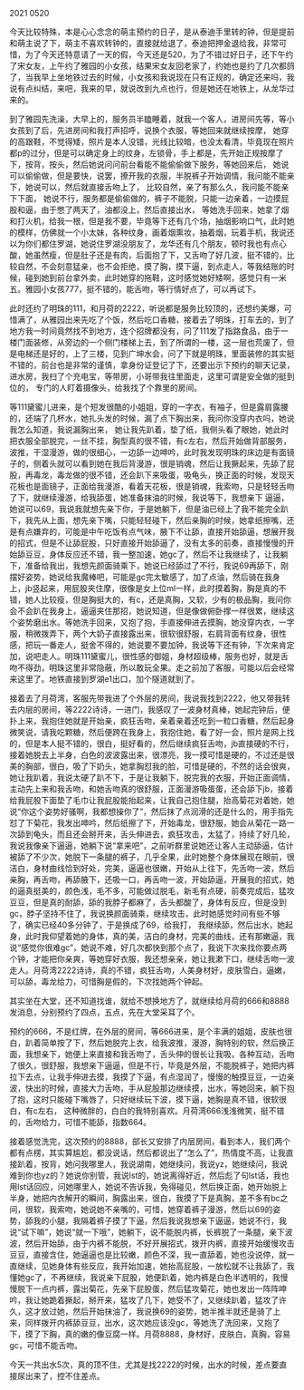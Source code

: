 2021 0520 

今天比较特殊，本是心心念念的萌主预约的日子，是从泰迪手里转的钟，但是提前和萌主说了下，萌主不喜欢转钟的，直接就给退了，泰迪把押金退给我，非常可惜，为了今天还特意请了一天的假，今天还是520，为了不错过好日子，还下午约了宋女友，上午约了雅园的小女孩，结果宋女友回老家了，约她也是约了几次都鸽了，当我早上坐地铁过去的时候，小女孩和我说现在只有正规的，确定还来吗，我说有点纠结，来吧，我来的早，就说改到九点也行，但是她还在地铁上，从龙华过来的。

到了雅园先洗澡，大早上的，服务员半瞌睡着，就我一个客人，进房间先等，等小女孩到了后，先进房间和我打声招呼，说换个衣服，等她回来就继续按摩， 她穿的高跟鞋，不觉得矮，照片是本人没错，光线比较暗，也没太看清，毕竟现在照片都p的过分，但是可以确定身上的纹身，左锁骨，手上都是，先开始正规按摩了下，按背，按头，然后她说问问前台看能不能偷偷做下服务，等她回来后， 她说可以偷偷做，但是要快，说罢，撩开我的衣服，半脱裤子开始调情，我问能不能亲下，她说可以，然后就直接舌吻上了， 比较自然，亲了有那么久，我问能不能亲下下面， 她说不行，服务都是偷偷做的，裤子不能脱，只能一边亲着，一边摸屁股和逼，由于憋了两天了，油都没上，然后直接出水， 等她洗手回来，她拿了烟和打火机，给我一根，但是我不要，毕竟等下还有几个场，抽烟影响口气，此时她的模样，仿佛就一个小太妹，各种纹身，画着烟熏妆，抽着烟，玩着手机，我说还以为你们都住罗湖，她说住罗湖没朋友了，龙华还有几个朋友，顿时我也有点心酸，她虽然瘦，但是肚子还是有肉，后面抱了下，又舌吻了好几波，挺不错的，比较自然，不会刻意猛亲，也不会拒绝，摸了胸，摸下逼，到点走人，等我结账的时候，碰到她到前台拿外卖，此时她穿的拖鞋，这时感觉她好矮啊，感觉只有一米五。雅园小女孩777，挺不错的，能舌吻，等行情好点了，可以再试下。

此时还约了明珠的111，和月荷的2222，听说都是服务比较顶的，还想约美爆，可惜满了，从雅园出来先吃了个饭，然后吃口香糖，接着去了明珠，打车去的，到了地方我一时间竟然找不到地方，连个招牌都没有，问了111发了指路食品，由于一楼门面装修，从旁边的一个侧门楼梯上去，到了所谓的一楼，这一层也荒废了，但是电梯还是好的，上了三楼，见到广坤水会，问了下就是明珠，里面装修的其实挺不错的，前台也是非常的谨慎，拿身份证登记了下，还要出示下预约的聊天记录，进水房，我扫了个充电宝，等带房，小哥带我往里面走，这里可谓是安全做的挺到位的， 专门的人盯着摄像头，给我找了个靠里的房间。

等111黛蜜儿进来，是个短发很酷的小姐姐，穿的一字衣，有袖子，但是露肩露腰的，还端了几杯水，她扎头发的时候，漏了点下胸出来，我问你没穿内衣吗，她说我怎么知道，我说漏胸出来， 她让我先趴着，垫了纸，我侧头看了眼她，她此时把衣服全部脱完，一丝不挂，胸型真的很不错，有c左右，然后开始做背部服务，波推，干湿漫游，做的很细心，一边舔一边呻吟，此时我发现明珠的床边是有面镜子的，侧着头就可以看到她在我后背漫游，很是销魂，然后让我撅起来，先舔了屁股，再毒龙，毒龙做的很不错，还会趴下来吸蛋，吸龟头，换正面的时候，发现天花板也是面镜子，正面给我漫游，看着天花板，很是销魂，我索吻，只是轻轻舌吻了下，就继续漫游，给我舔蛋，她准备抹油的时候，我说等下，我想亲下 逼逼，她说可以69，我说我就想先亲下你，于是她躺下，但是油已经上了我不能完全趴下，我先从上面，想先亲下嘴，只能轻轻碰下，然后亲胸的时候，她拿纸擦嘴，还是有点嫌弃的，可能是中午吃饭有点气味，腋下不让舔，直接开始舔逼，想展开我的招式，但是不让舔屁股，只好直接开始舔逼了，没有太多的前奏，直接慢慢的开始舔豆豆，身体反应还不错，我一整加速，她gc了，然后不让我继续了，让我躺下，准备给我出，我想先颜面骑乘下，她说已经舔过了不行，我说69再舔下，刚摆好姿势，她说给我魔棒吧，可能是gc完太敏感了，加了点油，然后骑在我身上，jb竖起来，用屁股夹住摩，很像是女上位ml一样，此时摸着胸，胸是真的不错，她人比较瘦，但是胸挺大的，有c，还是真胸，又软，少有的极品胸，我问你会不会趴在我身上，逼逼夹住那招，她说知道，但是像做俯卧撑一样很累，继续这个姿势磨出水。等她洗手回来，又抱了抱，手直接伸进去摸胸，她没穿内衣，一字服，稍微拨弄下，两个大奶子直接露出来，很软很舒服，右肩背面有纹身，很性感，把玩一番走人，挺舍不得的，她说要不要加钟，我说等下还有钟，下次来肯定加，说吧走人。明珠111黛蜜儿，很性感的御姐，身材超级棒，服务也好，就是舌吻不得劲，明珠这里非常隐蔽，所以敢玩全果。走之前加了客服，可能以后会经常来这里了。地铁直接到罗湖e1出口，加个隧道就到了。

接着去了月荷湾，客服先带我进了个外层的房间，我说我找到2222，他又带我转去内层的房间，等2222诗诗，一进门，我感叹了一波身材真棒，她起完钟后，便扑上来，我抱住她就是开始亲，疯狂舌吻，亲着亲着还吃到一粒口香糖，然后起身微笑说，请我吃颗糖，然后便跨在我身上，我抱住她，看了好一会，照片是网上找的，但是本人挺不错的，很白，挺好看的，然后继续疯狂舌吻，jb直接硬的不行，接着她脱去上半身，白色的波波露出来，很漂亮，我一摸可惜是硬的，不过还是很美的胸部，很白，吸了下奶头，她拿胸怼我的脸，可惜是硬的，不然的话会很爽，她让我趴着，我说太硬了趴不下，于是让我躺下，脱完我的衣服，开始正面调情，主动先上来和我舌吻，和她舌吻真的很舒服，正面漫游吸蛋蛋，还会舔下jb，接着给我屁股下面垫了毛巾让我屁股能抬起来，让我自己抱住腿，抬高菊花对着她，她说“你这个姿势好骚啊，我都想操你了”，然后抹了点润滑的还是什么的，用手指先怼了下菊花，我发出呻吟，然后纸擦了下，开始毒龙，很舒服，她会从菊花一路一次舔到龟头，而且还会掰开来，舌头伸进去，疯狂攻击，太猛了，持续了好几轮，我说我像亲下逼逼，她躺下说“拿来吧”，之前听群里说她还让客人主动舔逼，估计被舔了不少次，她脱下一条腿的裤子，几乎全果，此时她整个身体展现在眼前，很洁白，身材曲线恰到好处，完美，逼逼也很嫩，开始从上往下，先舌吻一波，然后亲胸，再舌吻，再舔腋下，还吸一口，再舌吻一波，开始舔逼，开展我的招式，她的逼真挺美的，颜色浅，毛不多，可能做过脱毛，新毛有点硬，前奏完成后，猛攻豆豆，但是真的耐舔，舔的我脖子都麻了，舌头都酸了，身体有反应，但是没到gc，脖子坚持不住了，我说换颜面骑乘，继续攻击，此时她感觉时间有些不够了，确实已经40多分钟了，于是换成了69，给我打， 我继续舔，然后出水，她起身，此时我仰望着她的身体，真的美，洁白的身材，完美的曲线，还有那嫩逼，我说“感觉你很难gc”，她说不难，好几次都快到那个点了，我说下次来找你要点两个钟，才能把你亲爽，等她穿好衣服，我还想亲亲，她让我漱下口，继续舌吻一波走人。月荷湾2222诗诗，真的不错，疯狂舌吻，人美身材好，皮肤雪白，逼嫩，可以舔，毒龙给力，可惜胸是假的，下次找她两个钟起。

其实坐在大堂，还不知道找谁，就给不想换地方了，就继续给月荷的666和8888发消息，分别预约了四点，五点，先在大堂采耳了个。

预约的666，不是红牌，在外层的房间，等666进来，是个丰满的姐姐，皮肤也很白，趴着简单按了下，然后她脱完上衣，给我波推，漫游，胸特别的软，然后换正面，我想亲下，她便上来直接和我舌吻了，舌头伸的很长让我吸，各种互动，舌吻了很久，很舒服，我想亲下逼逼，但是不行，毕竟是外层，不能脱裤子，她把内裤拉下去点，让我手伸进去摸，我摸了下逼，有点湿润了，慢慢的触摸豆豆，一边亲波，快出的时候，直接大力舌吻，手从屁股那边继续摸，出水，等她回来，躺下抱了抱，这时只能碰下嘴唇了，只好继续玩下波，摸下逼，她胸是真不错，很软很白，有c左右， 这种微胖的，白白的我特别喜欢。月荷湾666浅浅微笑，挺不错的，舌吻给力，可惜不能舔，指数664。

接着感觉洗完，这次预约的8888，部长又安排了内层房间，看到本人，我们两个都有点楞，其实算尴尬，都没说话，然后都说出了“怎么了”，热情度不高，让我直接趴着，按背，她问我哪里人，我说湖南，她继续问，我说yz，她继续问，我说难到你也yz的？她说你别管，我说lst的，她说离得好近，然后彪了句lst话，我也用lst话回应，问她哪里人，她说不告诉我，免得碰见，然后换正面，她开始脱上半身，她把内衣解开的瞬间，胸露出来，很白，我摸了下是真胸，差不多有bc之间，很软，我索吻，她说她不亲嘴的，可惜，她穿着裤子漫游，然后以69的姿势，舔我的小腿，我隔着裤子摸了下逼，然后我说我想亲下逼逼，她说不行，我说“试下嘛”，她说“就一下哦”，她躺下，说不能脱内裤，长裤脱了一条腿，亲下波波，然后开始舔，由于内裤不能脱，不好开展招式，拨开内裤，直接开始缓慢攻击豆豆，直接含住，她逼逼也是比较嫩，颜色不深，我一直舔着，她也没说停，就一直继续，见她身体有些反应，我开始加速，她抬高屁股，一放松就不让我舔了，我懂她gc了，不再继续，我说亲下屁股，她便趴着，她内裤是白色半透明的，我慢慢脱下一点内裤，露出菊花，先亲下屁股蛋，然后猛攻菊花，她也发出一阵阵呻吟，我让她跪着撅起，掰开来，猛攻了几下，她受不了，又继续趴着，猛攻了许久，这才放过她，然后开始抹油了，我说换69的姿势，她半推半就还是骑了上来，同样拨开内裤舔豆豆，出水，这次她应该没gc，等她洗了洗回来，又抱了下，摸了下胸，真的嫩的像豆腐一样。月荷8888，身材好，皮肤白，真胸，容易gc，可惜不能舌吻。

今天一共出水5次，真的顶不住，尤其是找2222的时候，出水的时候，差点要直接尿出来了，控不住差点。


